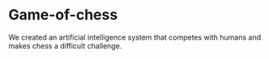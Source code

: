 # Game-of-chess
We created an artificial intelligence system that competes with humans and makes chess a difficult challenge.
